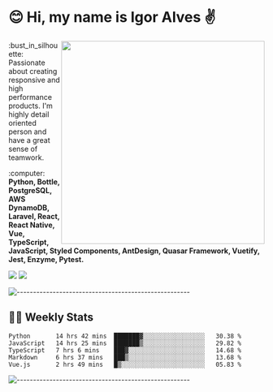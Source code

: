 # :blush: Hi, my name is Igor Alves :v:

<img src="https://github-readme-stats.vercel.app/api?username=iguit0&show_icons=true&count_private=true&theme=onedark" min-width="400px" max-width="400px" width="400px" align="right" />

<p align="left"> 
  :bust_in_silhouette: Passionate about creating responsive and high performance products.
  I'm highly detail oriented person and have a great sense of teamwork.
</p>

<p align="left">
  :computer: <strong>Python, Bottle, PostgreSQL, AWS DynamoDB, Laravel, React, React Native, Vue, TypeScript, JavaScript, Styled Components, AntDesign, Quasar Framework, Vuetify, Jest, Enzyme, Pytest.</strong>
</p>

<p align="left">
  <a href="https://www.linkedin.com/in/igor-lucio-alves" target="_blank" rel="noopener noreferrer" alt="Linkedin">
  <img src="https://img.shields.io/badge/LinkedIn-0077B5?style=for-the-badge&logo=linkedin&logoColor=white" /></a>

  <a href="https://t.me/iguit0" target="_blank" rel="noopener noreferrer" alt="Telegram">
  <img src="https://img.shields.io/badge/Telegram-2CA5E0?style=for-the-badge&logo=telegram&logoColor=white" /></a>
</p>

![-----------------------------------------------------](https://raw.githubusercontent.com/andreasbm/readme/master/assets/lines/aqua.png)

## :man_technologist: Weekly Stats
<!--START_SECTION:waka-->
```text
Python       14 hrs 42 mins  ███████▓░░░░░░░░░░░░░░░░░   30.38 % 
JavaScript   14 hrs 25 mins  ███████▒░░░░░░░░░░░░░░░░░   29.82 % 
TypeScript   7 hrs 6 mins    ███▓░░░░░░░░░░░░░░░░░░░░░   14.68 % 
Markdown     6 hrs 37 mins   ███▒░░░░░░░░░░░░░░░░░░░░░   13.68 % 
Vue.js       2 hrs 49 mins   █▒░░░░░░░░░░░░░░░░░░░░░░░   05.83 % 
```
<!--END_SECTION:waka-->
![-----------------------------------------------------](https://raw.githubusercontent.com/andreasbm/readme/master/assets/lines/aqua.png)

